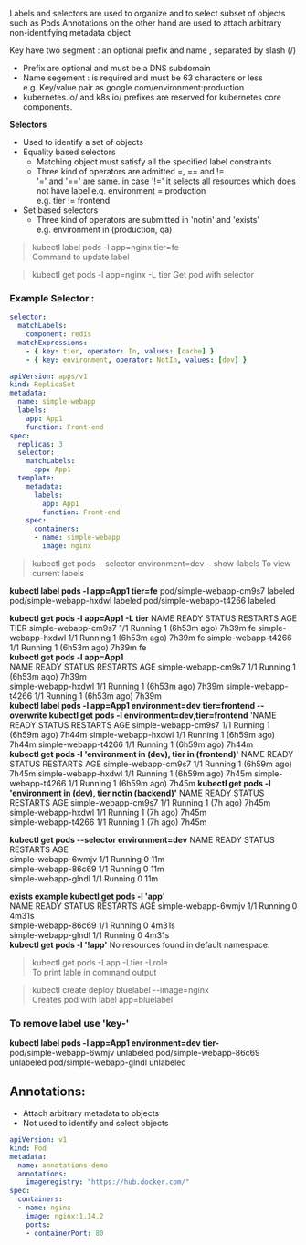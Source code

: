 Labels and selectors are used to organize and to select subset of objects such as Pods
Annotations on the other hand are used to attach arbitrary non-identifying metadata object

Key have two segment : an optional prefix and name , separated by slash (/)
- Prefix are optional and must be a DNS subdomain
- Name segement : is required and must be 63 characters or less   
    e.g. Key/value pair as google.com/environment:production
- kubernetes.io/ and k8s.io/ prefixes are reserved for kubernetes core components.

**Selectors**
- Used to identify a set of objects
- Equality based selectors
    * Matching object must satisfy all the specified label constraints
    * Three kind of operators are admitted =, == and !=   
        '=' and '==' are same. in case '!=' it selects all resources which does not have label
        e.g. environment = production   
        e.g. tier != frontend  
- Set based selectors
    * Three kind of operators are submitted in 'notin' and 'exists'   
        e.g. environment in (production, qa)


> kubectl label pods -l app=nginx tier=fe  
    Command to update label

> kubectl get pods -l app=nginx -L tier 
    Get pod with selector

### Example Selector :
```yaml
selector:
  matchLabels:
    component: redis
  matchExpressions:
    - { key: tier, operator: In, values: [cache] }
    - { key: environment, operator: NotIn, values: [dev] }
```

```yaml
apiVersion: apps/v1
kind: ReplicaSet
metadata:
  name: simple-webapp
  labels:
    app: App1
    function: Front-end
spec:
  replicas: 3
  selector:
    matchLabels:
      app: App1
  template:
    metadata:
      labels:
        app: App1
        function: Front-end
    spec:
      containers:
      - name: simple-webapp
        image: nginx

```

> kubectl get pods --selector environment=dev --show-labels
    To view current labels

**kubectl label pods -l app=App1 tier=fe**
pod/simple-webapp-cm9s7 labeled
pod/simple-webapp-hxdwl labeled
pod/simple-webapp-t4266 labeled

**kubectl get pods -l app=App1 -L tier** 
NAME                  READY   STATUS    RESTARTS        AGE     TIER
simple-webapp-cm9s7   1/1     Running   1 (6h53m ago)   7h39m   fe
simple-webapp-hxdwl   1/1     Running   1 (6h53m ago)   7h39m   fe
simple-webapp-t4266   1/1     Running   1 (6h53m ago)   7h39m   fe    
**kubectl get pods -l app=App1**      
NAME                  READY   STATUS    RESTARTS        AGE
simple-webapp-cm9s7   1/1     Running   1 (6h53m ago)   7h39m   
simple-webapp-hxdwl   1/1     Running   1 (6h53m ago)   7h39m 
simple-webapp-t4266   1/1     Running   1 (6h53m ago)   7h39m   
**kubectl label pods -l app=App1 environment=dev tier=frontend --overwrite**
**kubectl get pods -l environment=dev,tier=frontend** 
'NAME                  READY   STATUS    RESTARTS        AGE
simple-webapp-cm9s7   1/1     Running   1 (6h59m ago)   7h44m 
simple-webapp-hxdwl   1/1     Running   1 (6h59m ago)   7h44m 
simple-webapp-t4266   1/1     Running   1 (6h59m ago)   7h44m   
**kubectl get pods -l 'environment in (dev), tier in (frontend)'**
NAME                  READY   STATUS    RESTARTS        AGE
simple-webapp-cm9s7   1/1     Running   1 (6h59m ago)   7h45m 
simple-webapp-hxdwl   1/1     Running   1 (6h59m ago)   7h45m 
simple-webapp-t4266   1/1     Running   1 (6h59m ago)   7h45m 
**kubectl get pods -l 'environment in (dev), tier notin (backend)'**
NAME                  READY   STATUS    RESTARTS     AGE
simple-webapp-cm9s7   1/1     Running   1 (7h ago)   7h45m  
simple-webapp-hxdwl   1/1     Running   1 (7h ago)   7h45m  
simple-webapp-t4266   1/1     Running   1 (7h ago)   7h45m  

**kubectl get pods --selector environment=dev**
NAME                  READY   STATUS    RESTARTS   AGE  
simple-webapp-6wmjv   1/1     Running   0          11m  
simple-webapp-86c69   1/1     Running   0          11m  
simple-webapp-glndl   1/1     Running   0          11m  

**exists example**
**kubectl get pods -l 'app'**       
NAME                  READY   STATUS    RESTARTS   AGE
simple-webapp-6wmjv   1/1     Running   0          4m31s  
simple-webapp-86c69   1/1     Running   0          4m31s  
simple-webapp-glndl   1/1     Running   0          4m31s  
**kubectl get pods -l '!app'**
No resources found in default namespace.  


> kubectl get pods -Lapp -Ltier -Lrole  
    To print lable in command output

> kubectl create deploy bluelabel --image=nginx   
    Creates pod with label app=bluelabel

### To remove label use 'key-'
**kubectl label pods -l app=App1 environment=dev tier-**       
pod/simple-webapp-6wmjv unlabeled 
pod/simple-webapp-86c69 unlabeled 
pod/simple-webapp-glndl unlabeled 

## Annotations:
- Attach arbitrary metadata to objects
- Not used to identify and select objects

```yaml
apiVersion: v1
kind: Pod
metadata:
  name: annotations-demo
  annotations:
    imageregistry: "https://hub.docker.com/"
spec:
  containers:
  - name: nginx
    image: nginx:1.14.2
    ports:
    - containerPort: 80

```